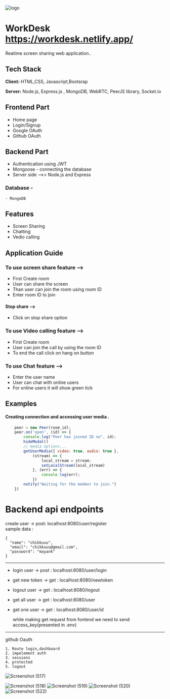
![logo](https://user-images.githubusercontent.com/87657007/221491845-03166e0e-baa5-4077-957c-7924e578afa1.png)
# WorkDesk https://workdesk.netlify.app/

Reatime screen sharing web application..



## Tech Stack

**Client:** HTML,CSS, Javascript,Bootsrap

**Server:** Node.js, Express.js , MongoDB, WebRTC, PeerJS library, Socket.io


## Frontend Part

- Home page
- Login/Signup
- Google OAuth 
- Github OAuth

## Backend Part
- Authentication using JWT
- Mongoose - connecting the database
- Server side -->> Node.js and Express 
### Database - 
    - MongoDB

## Features 
 -  Screen Sharing 
 -  Chatting 
 -  Vedio calling
## Application Guide



### To use screen share feature -->
-  First Create room 
-  User can share the screen
-  Than user can join the room using room ID
-  Enter room ID to join 

#### Stop share -->
- Click on stop share option 

### To use Video calling feature -->
-  First Create room 
-  User can join the call by using the room ID
-  To end the call click on hang on button

### To use Chat feature -->
-  Enter the user name 
-  User can chat with online users
-  For online users  it will show green tick




## Examples
 #### Creating connection and accessing user media .
```javascript
    peer = new Peer(room_id);
    peer.on('open', (id) => {
        console.log("Peer has joined ID no", id);
        hideModal()
        // media options...
        getUserMedia({ video: true, audio: true },
            (stream) => {
                local_stream = stream;
                setLocalStream(local_stream)
            }, (err) => {
                console.log(err);
            })
        notify("Waiting for the member to join.")
    })
```

# Backend api endpoints
create user -> post: localhost:8080/user/register  
    sample data : 
    
    {
      "name": "chikkuuu",
      "email": "chikkuuu@gmail.com",
      "password": "mayank"
    }
  ---    

   - login user ->    post : localhost:8080/user/login 
   - get new token -> get  : localhost:8080/newtoken
   - logout user   -> get  : localhost:8080/logout
   - get all user   -> get  : localhost:8080/user 
   - get one user   -> get  : localhost:8080/user/id 

      while making get request from fontend
      we need to send access_key(presented in .env)



----------------------------------------------------------------

github Oauth 

    1. Route login,dashboard 
    2. impelement auth 
    3. sessions
    4. protected
    5. logout 





![Screenshot (517)](https://user-images.githubusercontent.com/87657007/221489018-3cf389a2-7493-48e5-8c97-a01702eb78ee.png)

![Screenshot (518)](https://user-images.githubusercontent.com/87657007/221489038-db7b7ccd-86b1-441f-9ed9-aef1b489ea1f.png)
![Screenshot (519)](https://user-images.githubusercontent.com/87657007/221489043-ed9eabae-9d14-4f4c-bff5-d4fb58404d49.png)
![Screenshot (520)](https://user-images.githubusercontent.com/87657007/221489051-e6a06137-e7a4-42a7-9e5f-000eb14d6358.png)
![Screenshot (522)](https://user-images.githubusercontent.com/87657007/221489062-46235239-d888-4ca6-89fe-d5a8e4e05a48.png)
